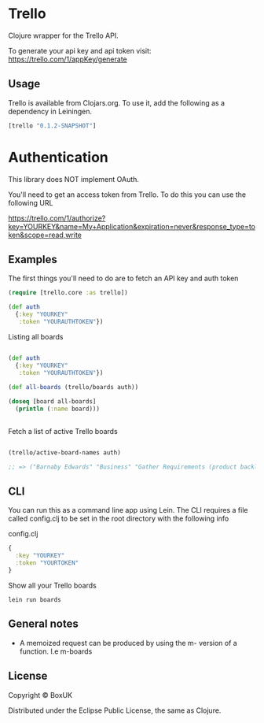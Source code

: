 # Trello

Clojure wrapper for the Trello API.

To generate your api key and api token visit: https://trello.com/1/appKey/generate

## Usage

Trello is available from Clojars.org. To use it, add the following as a dependency in Leiningen.

```clojure
[trello "0.1.2-SNAPSHOT"]
```

# Authentication

This library does NOT implement OAuth.

You'll need to get an access token from Trello. To do this you can use the following URL

https://trello.com/1/authorize?key=YOURKEY&name=My+Application&expiration=never&response_type=token&scope=read,write

## Examples

The first things you'll need to do are to fetch an API key and auth token

```clojure
(require [trello.core :as trello])

(def auth 
  {:key "YOURKEY"
   :token "YOURAUTHTOKEN"})
```

Listing all boards

```clojure

(def auth 
  {:key "YOURKEY"
   :token "YOURAUTHTOKEN"})
   
(def all-boards (trello/boards auth))

(doseq [board all-boards]
  (println (:name board)))
  
```

Fetch a list of active Trello boards

```clojure

(trello/active-board-names auth)

;; => ("Barnaby Edwards" "Business" "Gather Requirements (product backlog)" "General" "Programming/Study")
```

## CLI

You can run this as a command line app using Lein. The CLI requires a file called config.clj to be
set in the root directory with the following info

config.clj

```clojure
{
  :key "YOURKEY"
  :token "YOURTOKEN"
}
```

Show all your Trello boards

```
lein run boards
```

## General notes

+ A memoized request can be produced by using the m- version of a function. I.e m-boards

## License

Copyright © BoxUK

Distributed under the Eclipse Public License, the same as Clojure.

